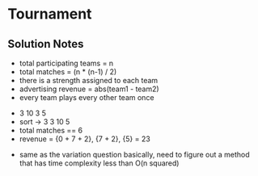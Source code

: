 # Tournament


## Solution Notes 

* total participating teams = n
* total matches = (n * (n-1) / 2)
* there is a strength assigned to each team
* advertising revenue = abs(team1 - team2)
* every team plays every other team once 

- 3 10 3 5
- sort -> 3 3 10 5
- total matches == 6
- revenue = {0 + 7 + 2}, {7 + 2}, {5} = 23

* same as the variation question basically, need to figure out a method that has time complexity less than O(n squared)
